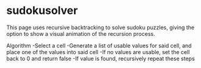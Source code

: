 # sudokusolver

This page uses recursive backtracking to solve sudoku puzzles, giving the option to show a visual animation of the recursion process.

Algorithm
  -Select a cell
  -Generate a list of usable values for said cell, and place one of the values into said cell
  -If no values are usable, set the cell back to 0 and return false
  -If value is found, recursively repeat these steps
